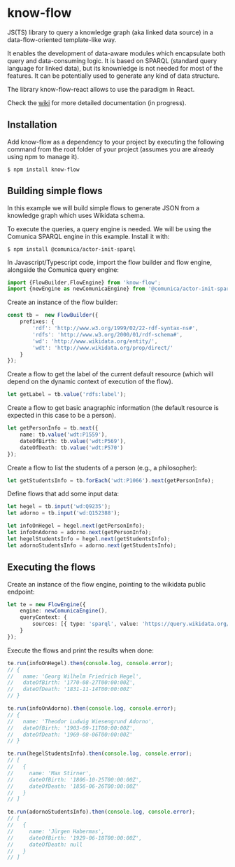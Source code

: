 # know-flow
JS(TS) library to query a knowledge graph (aka linked data source) in a data-flow-oriented
template-like way.

It enables the development of data-aware modules which encapsulate both query and data-consuming logic. 
It is based on SPARQL (standard query language for linked data), but its knownledge is not needed for most of the features.
It can be potentially used to generate any kind of data structure. 

The library know-flow-react allows to use the paradigm in React.

Check the [wiki](../../wiki) for more detailed documentation (in progress).

## Installation

Add know-flow as a dependency to your project by executing the following command from the root folder of your project (assumes you are already using npm to manage it).

```shell
$ npm install know-flow
```

## Building simple flows 

In this example we will build simple flows to generate JSON from a knowledge graph which uses Wikidata schema.

To execute the queries, a query engine is needed. We will be using the Comunica SPARQL engine in this example. Install it with:

```shell
$ npm install @comunica/actor-init-sparql
```

In Javascript/Typescript code, import the flow builder and flow engine, alongside the Comunica query engine:

```ts
import {FlowBuilder,FlowEngine} from 'know-flow';
import {newEngine as newComunicaEngine} from '@comunica/actor-init-sparql';
```

Create an instance of the flow builder:

```ts
const tb =  new FlowBuilder({
    prefixes: {
        'rdf': 'http://www.w3.org/1999/02/22-rdf-syntax-ns#',
        'rdfs': 'http://www.w3.org/2000/01/rdf-schema#',
        'wd': 'http://www.wikidata.org/entity/',
        'wdt': 'http://www.wikidata.org/prop/direct/'
    }
});
```

Create a flow to get the label of the current default resource (which will depend on the dynamic context of execution of the flow).

```ts
let getLabel = tb.value('rdfs:label');
```

Create a flow to get basic anagraphic information (the default resource is expected in this case to be a person).

```ts
let getPersonInfo = tb.next({
    name: tb.value('wdt:P1559'),
    dateOfBirth: tb.value('wdt:P569'),
    dateOfDeath: tb.value('wdt:P570')
});
```

Create a flow to list the students of a person (e.g., a philosopher):

```ts
let getStudentsInfo = tb.forEach('wdt:P1066').next(getPersonInfo);
```

Define flows that add some input data:

```ts
let hegel = tb.input('wd:Q9235');
let adorno = tb.input('wd:Q152388');

let infoOnHegel = hegel.next(getPersonInfo);
let infoOnAdorno = adorno.next(getPersonInfo);
let hegelStudentsInfo = hegel.next(getStudentsInfo);
let adornoStudentsInfo = adorno.next(getStudentsInfo);
```


## Executing the flows 

Create an instance of the flow engine, pointing to the wikidata public endpoint:

```ts
let te = new FlowEngine({
    engine: newComunicaEngine(),
    queryContext: {
        sources: [{ type: 'sparql', value: 'https://query.wikidata.org/sparql' }]
    }
});
```

Execute the flows and print the results when done:

```ts
te.run(infoOnHegel).then(console.log, console.error);
// {
//   name: 'Georg Wilhelm Friedrich Hegel',
//   dateOfBirth: '1770-08-27T00:00:00Z',
//   dateOfDeath: '1831-11-14T00:00:00Z'
// }

te.run(infoOnAdorno).then(console.log, console.error);
// {
//   name: 'Theodor Ludwig Wiesengrund Adorno',
//   dateOfBirth: '1903-09-11T00:00:00Z',
//   dateOfDeath: '1969-08-06T00:00:00Z'
// }

te.run(hegelStudentsInfo).then(console.log, console.error);
// [
//   {
//     name: 'Max Stirner',
//     dateOfBirth: '1806-10-25T00:00:00Z',
//     dateOfDeath: '1856-06-26T00:00:00Z'
//   }
// ]

te.run(adornoStudentsInfo).then(console.log, console.error);
// [
//   {
//     name: 'Jürgen Habermas',
//     dateOfBirth: '1929-06-18T00:00:00Z',
//     dateOfDeath: null
//   }
// ]
```
